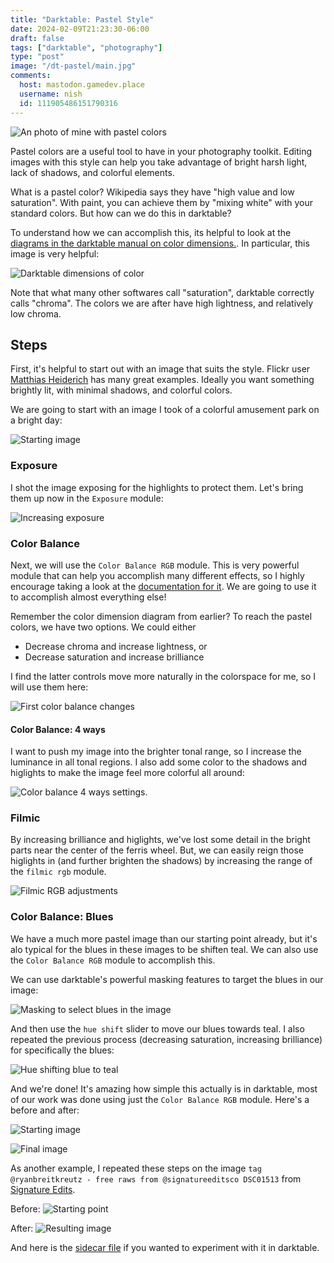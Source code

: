 ```yaml
---
title: "Darktable: Pastel Style"
date: 2024-02-09T21:23:30-06:00
draft: false
tags: ["darktable", "photography"]
type: "post"
image: "/dt-pastel/main.jpg"
comments:
  host: mastodon.gamedev.place
  username: nish
  id: 111905486151790316
---
```


![An photo of mine with pastel colors](/dt-pastel/main.jpg)

Pastel colors are a useful tool to have in your photography toolkit. Editing images with this style can help you take advantage of
bright harsh light, lack of shadows, and colorful elements. 

What is a pastel color? Wikipedia says they have "high value and low saturation". With paint, you can achieve them by "mixing white" with your standard colors. But how can we do this in darktable?

To understand how we can accomplish this, its helpful to look at the [diagrams in the darktable manual on color dimensions.](https://docs.darktable.org/usermanual/development/en/special-topics/color-management/color-dimensions/). In particular, this image is very helpful:

![Darktable dimensions of color](https://docs.darktable.org/usermanual/development/en/special-topics/color-management/color-dimensions/lightness-chroma-to-brilliance-saturation.png)

Note that what many other softwares call "saturation", darktable correctly calls "chroma". The colors we are after have high lightness, and relatively low chroma. 

## Steps

First, it's helpful to start out with an image that suits the style. Flickr user [Matthias Heiderich](https://www.flickr.com/photos/weirdandwired/) has many great examples. Ideally you want something brightly lit, with minimal shadows, and colorful colors.

We are going to start with an image I took of a colorful amusement park on a bright day:

![Starting image](/dt-pastel/start.jpg)

### Exposure

I shot the image exposing for the highlights to protect them. Let's bring them up now in the `Exposure` module:

![Increasing exposure](/dt-pastel/exposure.jpg)


### Color Balance

Next, we will use the `Color Balance RGB` module. This is very powerful module that can help you accomplish many different effects, so
I highly encourage taking a look at the [documentation for it](https://docs.darktable.org/usermanual/development/en/module-reference/processing-modules/color-balance-rgb/). We are going to use it to accomplish almost everything else!

Remember the color dimension diagram from earlier? To reach the pastel colors, we have two options. We could either

 - Decrease chroma and increase lightness, or
 - Decrease saturation and increase brilliance

I find the latter controls move more naturally in the colorspace for me, so I will use them here:

![First color balance changes](/dt-pastel/cb1.jpg)

#### Color Balance: 4 ways

I want to push my image into the brighter tonal range, so I increase the luminance in all tonal regions. I also add some color to the shadows and higlights to make the image feel more colorful all around:

![Color balance 4 ways settings.](/dt-pastel/cb2.jpg)

### Filmic

By increasing brilliance and higlights, we've lost some detail in the bright parts near the center of the ferris wheel. But, we can easily reign those higlights in (and further brighten the shadows) by increasing the range of the `filmic rgb` module.

![Filmic RGB adjustments](/dt-pastel/filmic.jpg)

### Color Balance: Blues

We have a much more pastel image than our starting point already, but it's alo typical for the blues in these images to be shiften teal. We can also use the `Color Balance RGB` module to accomplish this.

We can use darktable's powerful masking features to target the blues in our image:

![Masking to select blues in the image](/dt-pastel/mask.jpg)

And then use the `hue shift` slider to move our blues towards teal. I also repeated the previous process (decreasing saturation, increasing brilliance) for specifically the blues:

![Hue shifting blue to teal](/dt-pastel/blue.jpg)

And we're done! It's amazing how simple this actually is in darktable, most of our work was done using just the `Color Balance RGB` module. Here's a before and after:

![Starting image](/dt-pastel/main_start.jpg)

![Final image](/dt-pastel/main.jpg)

As another example, I repeated these steps on the image `tag @ryanbreitkreutz - free raws from @signatureeditsco DSC01513` from [Signature Edits](https://www.signatureedits.com/free-raw-photos/).

Before:
![Starting point](/dt-pastel/sig_start.jpg)

After:
![Resulting image](/dt-pastel/sig_result.jpg)

And here is the [sidecar file](/dt-pastel/tag_@ryanbreitkreutz_free_raws_from_signatureeditsco_DSC01513.ARW.xmp) if you wanted to experiment with it in darktable.


